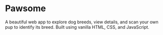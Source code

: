 # Pawsome
A beautiful web app to explore dog breeds, view details, and scan your own pup to identify its breed. Built using vanilla HTML, CSS, and JavaScript.
